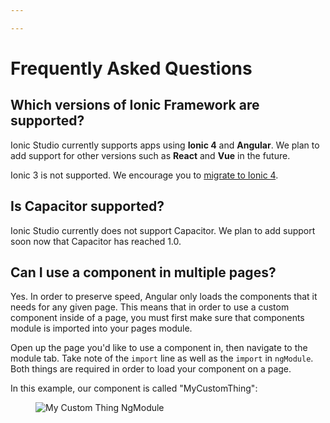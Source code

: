 ```yaml
---

---
```


# Frequently Asked Questions

## Which versions of Ionic Framework are supported?

Ionic Studio currently supports apps using **Ionic 4** and **Angular**. We plan to add support for other versions such as **React** and **Vue** in the future.

Ionic 3 is not supported. We encourage you to [migrate to Ionic 4](https://ionicframework.com/docs/building/migration).

## Is Capacitor supported?

Ionic Studio currently does not support Capacitor. We plan to add support soon now that Capacitor has reached 1.0.

## Can I use a component in multiple pages?

Yes. In order to preserve speed, Angular only loads the components that it needs for any given page. This means that in order to use a custom component inside of a page, you must first make sure that components module is imported into your pages module.

Open up the page you'd like to use a component in, then navigate to the module tab. Take note of the `import` line as well as the `import` in `ngModule`. Both things are required in order to load your component on a page.

In this example, our component is called "MyCustomThing":

<figure>
  <img alt="My Custom Thing NgModule" src="/docs/v4/assets/img/studio/ss-my-custom-thing-ngmodule.png" />
</figure>
